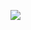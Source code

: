 ![](https://img.shields.io/badge/gitlab-green?style=for-the-badge&color=CCE8E9&logoColor=D9E0EE&labelColor=292324) 
